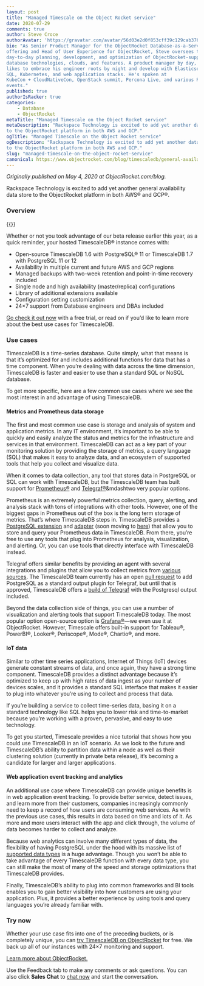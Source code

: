 ```yaml
---
layout: post
title: "Managed Timescale on the Object Rocket service"
date: 2020-07-29
comments: true
author: Steve Croce
authorAvatar: 'https://gravatar.com/avatar/56d03e2d0f853cff39c129cab3761d49'
bio: "As Senior Product Manager for the ObjectRocket Database-as-a-Service
offering and Head of User Experience for ObjectRocket, Steve oversees the
day-to-day planning, development, and optimization of ObjectRocket-supported
database technologies, clouds, and features. A product manager by day, he still
likes to embrace his engineer roots by night and develop with Elasticsearch,
SQL, Kubernetes, and web application stacks. He's spoken at
KubeCon + CloudNativeCon, OpenStack summit, Percona Live, and various Rackspace
events."
published: true
authorIsRacker: true
categories:
    - Database
    - ObjectRocket
metaTitle: "Managed Timescale on the Object Rocket service"
metaDescription: "Rackspace Technology is excited to add yet another data store
to the ObjectRocket platform in both AWS and GCP."
ogTitle: "Managed Timescale on the Object Rocket service"
ogDescription: "Rackspace Technology is excited to add yet another data store
to the ObjectRocket platform in both AWS and GCP."
slug: "managed-timescale-on-the-object-rocket-service"
canonical: https://www.objectrocket.com/blog/timescaledb/general-availability-of-managed-timescaledb-on-the-objectrocket-service/
---
```


*Originally published on May 4, 2020 at ObjectRocket.com/blog.*

Rackspace Technology is excited to add yet another general availability data
store to the ObjectRocket platform in both AWS&reg; and GCP&reg;.

<!--more-->

### Overview

{{<image src="Picture1.png" title="" alt="">}}

Whether or not you took advantage of our beta release earlier this year, as a
quick reminder, your hosted TimescaleDB&reg; instance comes with:

- Open-source TimescaleDB 1.6 with PostgreSQL&reg; 11 or TimescaleDB 1.7 with
  PostgreSQL 11 or 12
- Availability in multiple current and future AWS and GCP regions
- Managed backups with two-week retention and point-in-time recovery included
- Single node and high availability (master/replica) configurations
- Library of additional extensions available
- Configuration setting customization
- 24×7 support from Database engineers and DBAs included

[Go check it out now](https://app.objectrocket.cloud/?__hstc=227540674.237493f06c8469bbdd744e2136c94f41.1594921759572.1594921759572.1596024297433.2&__hssc=227540674.1.1596024297433&__hsfp=1923580540&_ga=2.165368445.317187064.1596024297-2061469802.1594921759)
with a free trial, or read on if you’d like to learn more about the best use
cases for TimescaleDB.

### Use cases

TimescaleDB is a time-series database. Quite simply, what that means is that it’s
optimized for and includes additional functions for data that has a time component.
When you’re dealing with data across the time dimension, TimescaleDB is faster
and easier to use than a standard SQL or NoSQL database.

To get more specific, here are a few common use cases where we see the most
interest in and advantage of using TimescaleDB.

#### Metrics and Prometheus data storage

The first and most common use case is storage and analysis of system and
application metrics. In any IT environment, it’s important to be able to quickly
and easily analyze the status and metrics for the infrastructure and services
in that environment. TimescaleDB can act as a key part of your monitoring
solution by providing the storage of metrics, a query language (SQL) that makes
it easy to analyze data, and an ecosystem of supported tools that help you
collect and visualize data.

When it comes to data collection, any tool that stores data in PostgreSQL or SQL
can work with TimescaleDB, but the TimescaleDB team has built support for
[Prometheus&reg;](https://prometheus.io/) and
[Telegraf&reg;](https://www.influxdata.com/time-series-platform/telegraf/)&mdashtwo
very popular options.

Prometheus is an extremely powerful metrics collection, query, alerting, and
analysis stack with tons of integrations with other tools. However, one of the
biggest gaps in Prometheus out of the box is the long term storage of metrics.
That’s where TimescaleDB steps in. TimescaleDB provides a
[PostgreSQL extension](https://github.com/timescale/pg_prometheus)
and [adapter](https://github.com/timescale/prometheus-postgresql-adapter) (soon
moving to [here](https://github.com/timescale/timescale-prometheus)) that allow
you to store and query your Prometheus data in TimescaleDB. From there, you’re
free to use any tools that plug into Prometheus for analysis, visualization, and
alerting. Or, you can use tools that directly interface with TimescaleDB instead.

Telegraf offers similar benefits by providing an agent with several integrations
and plugins that allow you to collect metrics from [various sources](https://www.influxdata.com/products/integrations/).
The TimescaleDB team currently has an open [pull request](https://github.com/influxdata/telegraf/pull/3428)
to add PostgreSQL as a standard output plugin for Telegraf, but until that is
approved, TimescaleDB offers a [build of Telegraf](https://docs.timescale.com/latest/tutorials/telegraf-output-plugin#telegraf-installation)
with the Postgresql output included.

Beyond the data collection side of things, you can use a number of visualization
and alerting tools that support TimescaleDB today. The most popular option
open-source option is [Grafana&reg;](https://grafana.com/)&mdash;we even use it
at ObjectRocket. However, Timescale offers built-in support for Tableau&reg;,
PowerBI&reg;, Looker&reg;, Periscope&reg;, Mode&reg;, Chartio&reg;, and more.

#### IoT data

Similar to other time series applications, Internet of Things (IoT) devices
generate constant streams of data, and once again, they have a strong time
component. TimescaleDB provides a distinct advantage because it’s optimized to
keep up with high rates of data ingest as your number of devices scales, and
it provides a standard SQL interface that makes it easier to plug into whatever
you’re using to collect and process that data.

If you’re building a service to collect time-series data, basing it on a standard
technology like SQL helps you to lower risk and time-to-market because you’re
working with a proven, pervasive, and easy to use technology.

To get you started, Timescale provides a nice tutorial that shows how you could use
TimescaleDB in an IoT scenario. As we look to the future and TimescaleDB’s ability
to partition data within a node as well as their clustering solution (currently
in private beta release), it’s becoming a candidate for larger and larger
applications.

#### Web application event tracking and analytics

An additional use case where TimescaleDB can provide unique benefits is in web
application event tracking. To provide better service, detect issues, and learn
more from their customers, companies increasingly commonly need to keep a record of
how users are consuming web services. As with the previous use cases, this results
in data based on time and lots of it. As more and more users interact with the
app and click through, the volume of data becomes harder to collect and analyze.

Because web analytics can involve many different types of data, the flexibility
of having PostgreSQL under the hood with its massive list of
[supported data types](https://www.postgresql.org/docs/current/datatype.html)
is a huge advantage. Though you won’t be able to take advantage of every
TimescaleDB function with every data type, you can still make the most of many
of the speed and storage optimizations that TimescaleDB provides.

Finally, TimescaleDB’s ability to plug into common frameworks and BI tools
enables you to gain better visibility into how customers are using your application.
Plus, it provides a better experience by using tools and query languages you’re
already familiar with.

### Try now

Whether your use case fits into one of the preceding buckets, or is completely
unique, you can
[try TimescaleDB on ObjectRocket](https://app.objectrocket.cloud/?__hstc=227540674.237493f06c8469bbdd744e2136c94f41.1594921759572.1594921759572.1596024297433.2&__hssc=227540674.1.1596024297433&__hsfp=1923580540&_ga=2.157507320.317187064.1596024297-2061469802.1594921759)
for free. We back up all of our instances with 24×7 monitoring and support.

<a class="cta purple" id="cta" href="https://www.objectrocket.com/">Learn more about ObjectRocket.</a>

Use the Feedback tab to make any comments or ask questions. You can also click
**Sales Chat** to [chat now](https://www.rackspace.com/) and start the conversation.
